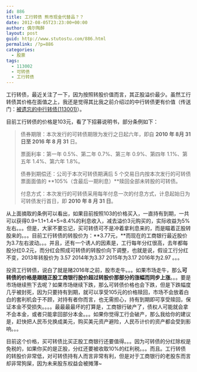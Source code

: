 ```yaml
---
id: 886
title: 工行转债 熊市现金代替品？？
date: 2012-08-05T23:23:00+00:00
author: 偶尔陶醉
layout: post
guid: http://www.stutostu.com/886.html
permalink: /?p=886
categories:
  - 股票
tags:
  - 113002
  - 可转债
  - 工行转债
---
```

工行转债，最近关注了一下，因为按照转股价值而言，其正股溢价最少。虽然工行转债其价格在面值之上，我还是觉得其比我之前介绍过的中行转债更有价值（传送门：[被遗忘的中行转债(113001)](http://www.stutostu.com/667.html)）。

目前工行转债的价格是103元，看了下招募说明书，部分条例如下：



> 债券期限：本次发行的可转债期限为发行之日起六年，即自 **2010 年 8月 31 日至 2016 年 8 月 31** 日。
>
> 票面利率：第一年 0.5%、第二年 0.7%、第三年 0.9%、第四年 1.1%、第五年 1.4%、第六年 1.8%。
>
> 债券到期偿还：公司于本次可转债期满后 5 个交易日内按本次发行的可转债票面面值的 **105%（含最后一期利息）**赎回全部未转股的可转债。&nbsp;&nbsp;
>
> 付息方式：本次发行的可转债采用每年付息一次的付息方式，计息起始日为可转债发行首日，即 **2010 年 8 月 31 日**。

从上面摘取的条例可以看出，如果目前按照103的价格买入，一直持有到期，一共可以获得0.9+1.1+1.4+5=8.4%的利息收入，减去溢价3元购买的，实际收益为5%左右。。。但是，大家不要忘记，买可转债可不是冲着拿利息来的，而是瞄着正股转股来的。。。目前工行转债的转股价为：**3.77元，**而现在的工商银行最近股价为3.7左右波动。。。并且，还有一个诱人的因素是，工行每年分红很高，去年都每股分红0.2元，而分红会照成可转债的转股价向下调整，也就是说，假设工行分红不变，2013年转股价为 3.57 2014年为3.37 2015年为3.17 2016年为2.97 。。。


投资工行转债，说白了就是赌2016年之前，股市走牛。。。如果市场走牛，那么**可转债的价格是跟随正股工商银行股价超过转股价那部分的涨幅而同步上涨**。。。要是市场继续熊下去呢？如果市场继续下跌，那么可转债价格也会下跌，但是下跌幅度几乎被封死，因为只要持有到期，就可以享受105元的价格赎回，市场不会放着白白的套利机会于不顾，对持有者你而言，也无需担心，持有到期即可享受赎回，保证本金不受损失。。。。最最最最坏的打算是，工商银行破产了，债权人可能就会拿不会本金，或者只能拿回部分本金。。。如果你觉得工行会破产，那么我给你的建议是，赶快把人民币兑换成美元，购买美元资产避险，人民币计价的资产都会受到影响。。。

目前这个价格，买可转债比买正股工商银行还要值得。。。因为可转债的分红除权是免税的，如果你买的是正股，分红还要被收取10%的红利税。。。而且。工行转债的转股价非常低，对可转债持有人而言非常有利，但是对于工商银行的老股东而言却非常狗屎，因为未来股东权益会被摊薄~